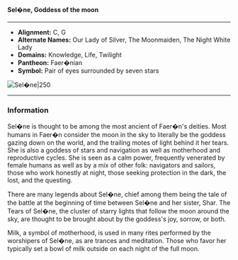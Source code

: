 #### Sel�ne, Goddess of the moon
___

- **Alignment:** C, G
- **Alternate Names:** Our Lady of Silver, The Moonmaiden, The Night White Lady
- **Domains:** Knowledge, Life, Twilight
- **Pantheon:** Faer�nian
- **Symbol:** Pair of eyes surrounded by seven stars

![Sel�ne|250](https://5etools-mirror-1.github.io/img/deities/Symbol%20of%20Selune.jpg)
___

### Information

Sel�ne is thought to be among the most ancient of Faer�n's deities. Most humans in Faer�n consider the moon in the sky to literally be the goddess gazing down on the world, and the trailing motes of light behind it her tears. She is also a goddess of stars and navigation as well as motherhood and reproductive cycles. She is seen as a calm power, frequently venerated by female humans as well as by a mix of other folk: navigators and sailors, those who work honestly at night, those seeking protection in the dark, the lost, and the questing.

There are many legends about Sel�ne, chief among them being the tale of the battle at the beginning of time between Sel�ne and her sister, Shar. The Tears of Sel�ne, the cluster of starry lights that follow the moon around the sky, are thought to be brought about by the goddess's joy, sorrow, or both.

Milk, a symbol of motherhood, is used in many rites performed by the worshipers of Sel�ne, as are trances and meditation. Those who favor her typically set a bowl of milk outside on each night of the full moon.